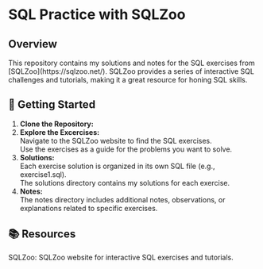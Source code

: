 <h1 align="left"> SQL Practice with SQLZoo </h1>

<h2 align="left"> Overview </h2>

<p align="left">
  This repository contains my solutions and notes for the SQL exercises from [SQLZoo](https://sqlzoo.net/). SQLZoo provides a series of interactive SQL challenges and tutorials, making it a great resource for honing SQL skills.
</p>

## 🚀 Getting Started

1. **Clone the Repository:**
2. **Explore the Excercises:**   <br>
   Navigate to the SQLZoo website to find the SQL exercises.<br>
   Use the exercises as a guide for the problems you want to solve. <br>
3. **Solutions:**   <br>
  Each exercise solution is organized in its own SQL file (e.g., exercise1.sql).<br>
  The solutions directory contains my solutions for each exercise.<br>
4. **Notes:**  <br>
  The notes directory includes additional notes, observations, or explanations related to specific exercises.<br>
  
## 📚 Resources
SQLZoo: SQLZoo website for interactive SQL exercises and tutorials.
